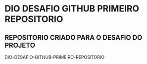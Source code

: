 # DIO DESAFIO GITHUB PRIMEIRO REPOSITORIO
## REPOSITORIO CRIADO PARA O DESAFIO DO PROJETO
DIO-DESAFIO-GITHUB-PRIMEIRO-REPOSITORIO

